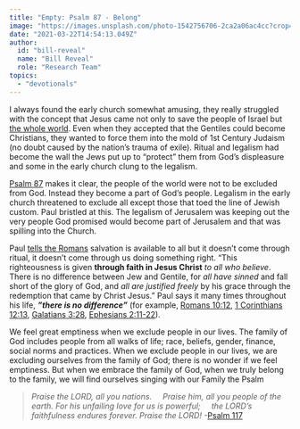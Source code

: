 ```yaml
---
title: "Empty: Psalm 87 - Belong"
image: "https://images.unsplash.com/photo-1542756706-2ca2a06ac4cc?crop=entropy&cs=srgb&fm=jpg&ixid=Mnw5NjYxfDB8MXxzZWFyY2h8Nnx8QmVsb25nfGVufDB8fHx8MTYxNjQyNDc5Ng&ixlib=rb-1.2.1&q=85"
date: "2021-03-22T14:54:13.049Z"
author:
  id: "bill-reveal"
  name: "Bill Reveal"
  role: "Research Team"
topics:
  - "devotionals"
---
```

I always found the early church somewhat amusing, they really struggled with the concept that Jesus came not only to save the people of Israel but [the whole world][john316]. Even when they accepted that the Gentiles could become Christians, they wanted to force them into the mold of 1st Century Judaism (no doubt caused by the nation’s trauma of exile). Ritual and legalism had become the wall the Jews put up to “protect” them from God’s displeasure and some in the early church clung to the legalism.

[Psalm 87][psa87] makes it clear, the people of the world were not to be excluded from God. Instead they become a part of God’s people. Legalism in the early church threatened to exclude all except those that toed the line of Jewish custom. Paul bristled at this. The legalism of Jerusalem was keeping out the very people God promised would become part of Jerusalem and that was spilling into the Church.

Paul [tells the Romans][rom3] salvation is available to all but it doesn’t come through ritual, it doesn’t come through us doing something right. “This righteousness is given **through faith in Jesus Christ** _to all who believe_. There is no difference between Jew and Gentile, for _all have sinned_ and fall short of the glory of God, and _all are justified freely_ by his grace through the redemption that came by Christ Jesus.” Paul says it many times throughout his life, **_”there is no difference”_** (for example, [Romans 10:12][rom10], [1 Corinthians 12:13][1co12], [Galatians 3:28][gal3], [Ephesians 2:11-22][eph2]).

We feel great emptiness when we exclude people in our lives. The family of God includes people from all walks of life; race, beliefs, gender, finance, social norms and practices. When we exclude people in our lives, we are excluding ourselves from the family of God; there is no wonder if we feel emptiness. But when we embrace the family of God, when we truly belong to the family, we will find ourselves singing with our Family the Psalm

> _Praise the LORD, all you nations.
> &nbsp;&nbsp;&nbsp;&nbsp;Praise him, all you people of the earth.
> For his unfailing love for us is powerful;
> &nbsp;&nbsp;&nbsp;&nbsp;the LORD’s faithfulness endures forever.
> Praise the LORD!_ -[Psalm 117][psa117]

[psa87]: https://biblehub.com/psalms/87.htm
[rom3]: https://biblehub.com/romans/3.htm
[rom10]: https://biblehub.com/romans/10-12.htm
[1co12]: https://biblehub.com/1_corinthians/12-13.htm
[gal3]: https://biblehub.com/galatians/3-28.htm
[eph2]: https://biblehub.com/context/ephesians/2-11.htm
[psa117]: https://biblehub.com/psalms/117.htm
[john316]: https://biblehub.com/context/john/3-14.htm

